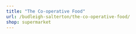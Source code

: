 ```yaml
---
title: "The Co-operative Food"
url: /budleigh-salterton/the-co-operative-food/
shop: supermarket
---
```

